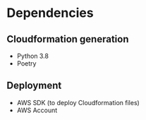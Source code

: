 # Dependencies

## Cloudformation generation

- Python 3.8
- Poetry

## Deployment

- AWS SDK (to deploy Cloudformation files)
- AWS Account

